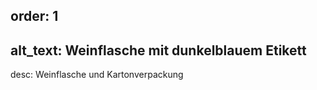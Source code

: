 order: 1
----
alt_text: Weinflasche mit dunkelblauem Etikett
----
desc: Weinflasche und Kartonverpackung

